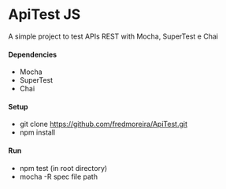 ApiTest JS
=======

A simple project to test APIs REST with Mocha, SuperTest e Chai

#### Dependencies

* Mocha
* SuperTest
* Chai

#### Setup
* git clone https://github.com/fredmoreira/ApiTest.git
* npm install

#### Run

* npm test (in root directory)
* mocha -R spec file path
